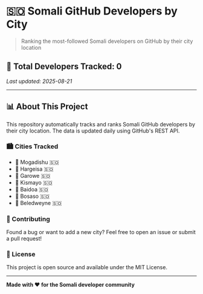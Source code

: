 # 🇸🇴 Somali GitHub Developers by City

> Ranking the most-followed Somali developers on GitHub by their city location

## 👥 Total Developers Tracked: 0

_Last updated: 2025-08-21_

---

## 📊 About This Project

This repository automatically tracks and ranks Somali GitHub developers by their city location. The data is updated daily using GitHub's REST API.

### 🏙️ Cities Tracked
- 📍 Mogadishu 🇸🇴
- 📍 Hargeisa 🇸🇴  
- 📍 Garowe 🇸🇴
- 📍 Kismayo 🇸🇴
- 📍 Baidoa 🇸🇴
- 📍 Bosaso 🇸🇴
- 📍 Beledweyne 🇸🇴

### 🤝 Contributing
Found a bug or want to add a new city? Feel free to open an issue or submit a pull request!

### 📝 License
This project is open source and available under the MIT License.

---

**Made with ❤️ for the Somali developer community**

